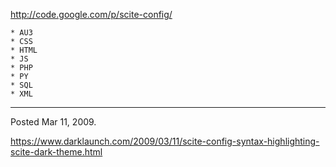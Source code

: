 http://code.google.com/p/scite-config/

    * AU3
    * CSS
    * HTML
    * JS
    * PHP
    * PY
    * SQL
    * XML

---

Posted Mar 11, 2009.

https://www.darklaunch.com/2009/03/11/scite-config-syntax-highlighting-scite-dark-theme.html